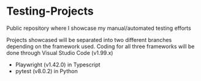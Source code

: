 # Testing-Projects
Public repository where I showcase my manual/automated testing efforts

Projects showcased will be separated into two different branches depending on the framework used. Coding for all three frameworks will be done through Visual Studio Code (v1.99.x)
- Playwright (v1.42.0) in Typescript
- pytest (v8.0.2) in Python
